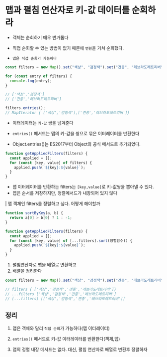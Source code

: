 # 맵과 펼침 연산자로 키-값 데이터를 순회하라

- 객체는 순회하기 매우 번거롭다

- 직접 순회할 수 있는 방법이 없기 때문에 `변환`을 거쳐 순회했다.

- `맵은 직접 순회가 가능하다`

```js
const filters = new Map().set("색상", "검정색").set("견종", "레브라도레트리버");

for (const entry of filters) {
  console.log(entry);
}

// ['색상','검정색']
// ['견종','레브라도레트리버']

filters.entries();
// MapIterator { ['색상','검정색'],['견종','레브라도레트리버']}
```

- 이터레이터는 `키-값` 쌍을 넘겨준다
- `entries()` 메서드는 맵의 키-값을 쌍으로 묶은 이터레이터를 반환한다

- Object.entries()는 ES2017부터 Object의 공식 메서드로 추가되었다.

```js
function getAppliedFilters(filters) {
  const applied = [];
  for (const [key, value] of filters) {
    applied.push(`${key}:${value}`);
  }
}
```

- 맵 이터레이터를 반환하는 filters는 `[key,value]`로 키-값쌍을 뽑아낼 수 있다.
- 맵은 순서를 저장하지만, 정렬메서드가 내장되어 있지 않다

| 맵 객체인 filters를 정렬하고 싶다. 어떻게 해야할까

```js
function sortByKey(a, b) {
  return a[0] > b[0] ? 1 : -1;
}

function getAppliedFilters(filters) {
  const applied = [];
  for (const [key, value] of [...filters].sort(정렬함수)) {
    applied.push(`${key}:${value}`);
  }
}
```

1. 펼침연산자로 맵을 배열로 변환하고
2. 배열을 정리한다

```js
const filters = new Map().set("색상", "검정색").set("견종", "레브라도레트리버");

// filters { ['색상','검정색','견종','레브라도레트리버']}
// ...filters ['색상','검정색','견종','레브라도레트리버']
// [...filters] [['색상','검정색','견종','레브라도레트리버']]
```

## 정리

1. 맵은 객체와 달리 `직접 순회`가 가능하다(맵 이터레이터)

2. `entries()` 메서드로 키-값 이터레이터를 반환한다(객체,맵)
3. 맵의 정렬 내장 메서드는 없다. 대신, 펼침 연산자로 배열로 변환후 정렬하자
